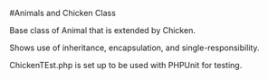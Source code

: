 
#Animals and Chicken Class

Base class of Animal that is extended by Chicken.

Shows use of inheritance, encapsulation, and single-responsibility.

ChickenTEst.php is set up to be used with PHPUnit for testing.